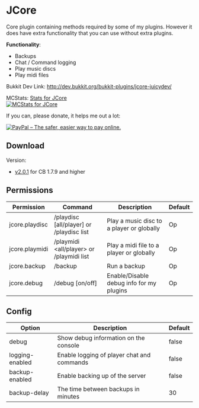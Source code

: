 JCore
=====

Core plugin containing methods required by some of my plugins. However it does have extra functionality that you can use without extra plugins.

**Functionality**:
* Backups
* Chat / Command logging
* Play music discs
* Play midi files

Bukkit Dev Link: http://dev.bukkit.org/bukkit-plugins/jcore-juicydev/


MCStats: [Stats for JCore](http://mcstats.org/plugin/JCore)  
[![MCStats for JCore](http://api.mcstats.org/signature/JCore.png)](http://mcstats.org/plugin/JCore)


If you can, please donate, it helps me out a lot:

[![PayPal – The safer, easier way to pay online.](https://www.paypalobjects.com/en_GB/i/btn/btn_donate_LG.gif)](https://www.paypal.com/cgi-bin/webscr?hosted_button_id=9E95VL3MAXED2&item_name=JCore+%28from+github.com%29&cmd=_s-xclick)



Download
--------


Version:
  
* [v2.0.1](http://dev.bukkit.org/media/files/791/131/JCore_v2.0.1.jar) for CB 1.7.9 and higher




Permissions
-----------



|Permission|Command|Description|Default|
|----------|-------|-----------|-------|
|jcore.playdisc|/playdisc <disc> [all/player] or /playdisc list|Play a music disc to a player or globally|Op|
|jcore.playmidi|/playmidi <all/player> <filename> or /playmidi list|Play a midi file to a player or globally|Op|
|jcore.backup|/backup|Run a backup|Op|
|jcore.debug|/debug [on/off]|Enable/Disable debug info for my plugins|Op|




Config
------



|Option|Description|Default|
|------|-----------|-------|
|debug|Show debug information on the console|false|
|logging-enabled|Enable logging of player chat and commands|false|
|backup-enabled|Enable backing up of the server|false|
|backup-delay|The time between backups in minutes|30|
